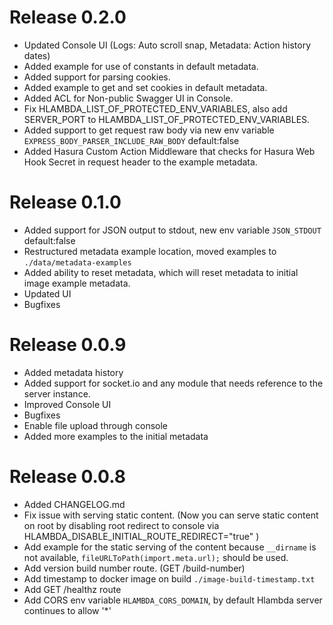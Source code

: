 # Release 0.2.0

- Updated Console UI (Logs: Auto scroll snap, Metadata: Action history dates)
- Added example for use of constants in default metadata.
- Added support for parsing cookies.
- Added example to get and set cookies in default metadata.
- Added ACL for Non-public Swagger UI in Console.
- Fix HLAMBDA_LIST_OF_PROTECTED_ENV_VARIABLES, also add SERVER_PORT to HLAMBDA_LIST_OF_PROTECTED_ENV_VARIABLES.
- Added support to get request raw body via new env variable `EXPRESS_BODY_PARSER_INCLUDE_RAW_BODY` default:false
- Added Hasura Custom Action Middleware that checks for Hasura Web Hook Secret in request header to the example metadata.

# Release 0.1.0

- Added support for JSON output to stdout, new env variable `JSON_STDOUT` default:false
- Restructured metadata example location, moved examples to `./data/metadata-examples`
- Added ability to reset metadata, which will reset metadata to initial image example metadata.
- Updated UI
- Bugfixes

# Release 0.0.9

- Added metadata history
- Added support for socket.io and any module that needs reference to the server instance.
- Improved Console UI
- Bugfixes
- Enable file upload through console
- Added more examples to the initial metadata

# Release 0.0.8

- Added CHANGELOG.md
- Fix issue with serving static content. (Now you can serve static content on root by disabling root redirect to console via HLAMBDA_DISABLE_INITIAL_ROUTE_REDIRECT="true" )
- Add example for the static serving of the content because `__dirname` is not available, `fileURLToPath(import.meta.url);` should be used.
- Add version build number route. (GET /build-number)
- Add timestamp to docker image on build `./image-build-timestamp.txt`
- Add GET /healthz route
- Add CORS env variable `HLAMBDA_CORS_DOMAIN`, by default Hlambda server continues to allow '\*'
